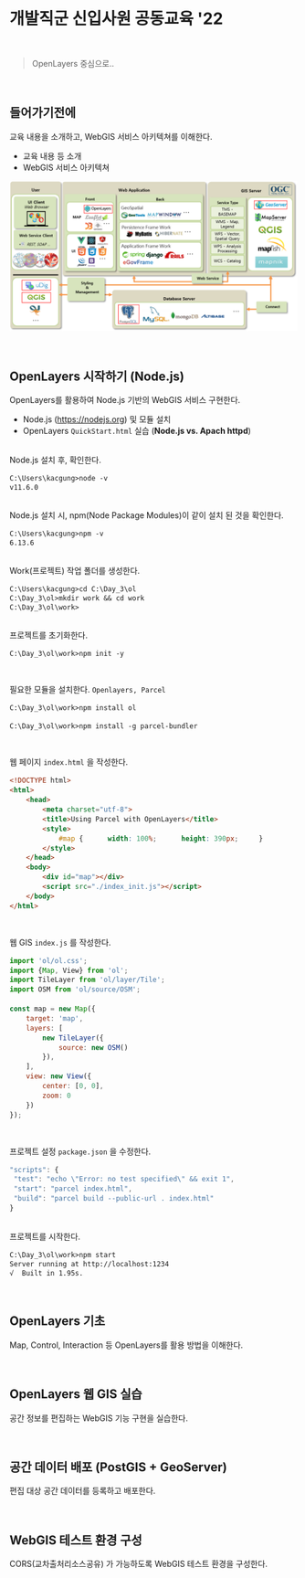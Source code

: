 # 개발직군 신입사원 공동교육 '22
<br/>

> OpenLayers 중심으로..

<br/>

## 들어가기전에
교육 내용을 소개하고, WebGIS 서비스 아키텍쳐를 이해한다.

- 교육 내용 등 소개
- WebGIS 서비스 아키텍쳐 

![Alt text](/img/img_archi.png "WebGIS 서비스 아키텍쳐")

<br/>

## OpenLayers 시작하기 (Node.js)
OpenLayers를 활용하여 Node.js 기반의 WebGIS 서비스 구현한다.

- Node.js (https://nodejs.org) 및 모듈 설치
- OpenLayers `QuickStart.html` 실습 (__Node.js vs. Apach httpd__)

<br/>
Node.js 설치 후, 확인한다.

    C:\Users\kacgung>node -v
    v11.6.0

<br/>
Node.js 설치 시, npm(Node Package Modules)이 같이 설치 된 것을 확인한다.

    C:\Users\kacgung>npm -v
    6.13.6

<br/>
Work(프로젝트) 작업 폴더를 생성한다.

    C:\Users\kacgung>cd C:\Day_3\ol
    C:\Day_3\ol>mkdir work && cd work
    C:\Day_3\ol\work>

<br/>
프로젝트를 초기화한다.

    C:\Day_3\ol\work>npm init -y

<br/>

필요한 모듈을 설치한다. `Openlayers, Parcel`

    C:\Day_3\ol\work>npm install ol

    C:\Day_3\ol\work>npm install -g parcel-bundler

<br/>

웹 페이지 `index.html` 을 작성한다.

```html
<!DOCTYPE html>
<html>
    <head>
        <meta charset="utf-8">
        <title>Using Parcel with OpenLayers</title>
        <style>
            #map {      width: 100%;      height: 390px;     }
        </style>
    </head>
    <body>
        <div id="map"></div>
        <script src="./index_init.js"></script>
    </body>
</html>
```

<br/>

웹 GIS `index.js` 를 작성한다.

```javascript
import 'ol/ol.css';
import {Map, View} from 'ol';    
import TileLayer from 'ol/layer/Tile';
import OSM from 'ol/source/OSM';

const map = new Map({
    target: 'map',
    layers: [
        new TileLayer({
            source: new OSM()
        }),
    ],
    view: new View({
        center: [0, 0],
        zoom: 0
    })
});
```

<br/>

프로젝트 설정 `package.json` 을 수정한다.

```javascript
"scripts": {
 "test": "echo \"Error: no test specified\" && exit 1",
 "start": "parcel index.html",
 "build": "parcel build --public-url . index.html"
}
```

<br/>
프로젝트를 시작한다.

    C:\Day_3\ol\work>npm start
    Server running at http://localhost:1234 
    √  Built in 1.95s.

<br/>

## OpenLayers 기초
Map, Control, Interaction 등 OpenLayers를 활용 방법을 이해한다.

<br/>

## OpenLayers 웹 GIS 실습
공간 정보를 편집하는 WebGIS 기능 구현을 실습한다.

<br/>

## 공간 데이터 배포 (PostGIS + GeoServer)
편집 대상 공간 데이터를 등록하고 배포한다.

<br/>

## WebGIS 테스트 환경 구성
CORS(교차출처리소스공유) 가 가능하도록 WebGIS 테스트 환경을 구성한다.
